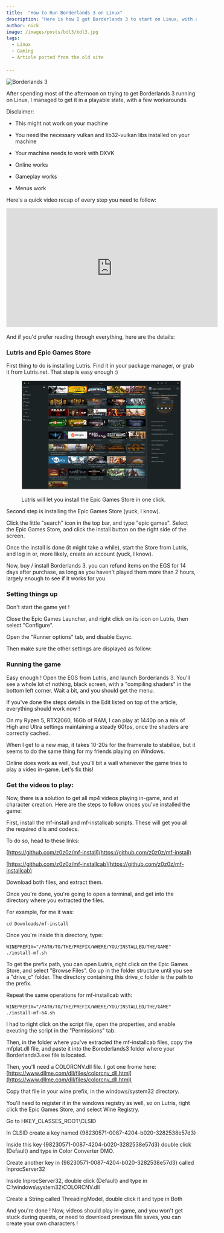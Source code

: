 ```yaml
---
title:  "How to Run Borderlands 3 on Linux"
description: "Here is how I got Borderlands 3 to start on Linux, with a few caveats..."
author: nick
image: /images/posts/bdl3/bdl3.jpg
tags:
  - Linux
  - Gaming
  - Article ported from the old site

---
```


![Borderlands 3](/images/posts/gnobdl3/bdl3.png)


After spending most of the afternoon on trying to get Borderlands 3 running on Linux, I managed to get it in a playable state, with a few workarounds.

Disclaimer:

- This might not work on your machine

- You need the necessary vulkan and lib32-vulkan libs installed on your machine

- Your machine needs to work with DXVK

- Online works

- Gameplay works

- Menus work

Here's a quick video recap of every step you need to follow:

<p align="center"> <iframe width="560" height="315" src="https://www.youtube.com/embed/IvmTAR3I8Ww" frameborder="0" allow="accelerometer; autoplay; encrypted-media; gyroscope; picture-in-picture" allowfullscreen></iframe></p>

And if you'd prefer reading through everything, here are the details:

### Lutris and Epic Games Store

First thing to do is installing Lutris. Find it in your package manager, or grab it from Lutris.net. That step is easy enough :)

<figure markdown="1">

![Lutris](/images/posts/bdl3/lutris.png)

<figcaption>Lutris will let you install the Epic Games Store in one click.</figcaption>
</figure>

Second step is installing the Epic Games Store (yuck, I know).

Click the little "search" icon in the top bar, and type "epic games". Select the Epic Games Store, and click the install button on the right side of the screen.

Once the install is done (it might take a while), start the Store from Lutris, and log in or, more likely, create an account (yuck, I know).

Now, buy / install Borderlands 3. you can refund items on the EGS for 14 days after purchase, as long as you haven't played them more than 2 hours, largely enough to see if it works for you.

### Setting things up

Don't start the game yet !

Close the Epic Games Launcher, and right click on its icon on Lutris, then select "Configure".

Open the "Runner options" tab, and disable Esync.

Then make sure the other settings are displayed as follow:



### Running the game

Easy enough ! Open the EGS from Lutris, and launch Borderlands 3. You'll see a whole lot of nothing, black screen, with a "compiling shaders" in the bottom left corner. Wait a bit, and you should get the menu.

If you've done the steps details in the Edit listed on top of the article, everything should work now !

On my Ryzen 5, RTX2060, 16Gb of RAM, I can play at 1440p on a mix of High and Ultra settings maintaining a steady 60fps, once the shaders are correctly cached.

When I get to a new map, it takes 10-20s for the framerate to stabilize, but it seems to do the same thing for my friends playing on Windows.

Online does work as well, but you'll bit a wall whenever the game tries to play a video in-game. Let's fix this!


### Get the videos to play:

Now, there is a solution to get all mp4 videos playing in-game, and at character creation. Here are the steps to follow onces you've installed the game:

First, install the mf-install and mf-installcab scripts. These will get you all the required dlls and codecs.

To do so, head to these links:

[https://github.com/z0z0z/mf-install](https://github.com/z0z0z/mf-install)

[https://github.com/z0z0z/mf-installcab](https://github.com/z0z0z/mf-installcab)

Download both files, and extract them.

Once you're done, you're going to open a terminal, and get into the directory where you extracted the files.

For example, for me it was:

```
cd Downloads/mf-install
```

Once you're inside this directory, type:

```
WINEPREFIX="/PATH/TO/THE/PREFIX/WHERE/YOU/INSTALLED/THE/GAME" ./install-mf.sh
```

To get the prefix path, you can open Lutris, right click on the Epic Games Store, and select "Browse Files". Go up in the folder structure until you see a "drive_c" folder. The directory containing this drive_c folder is the path to the prefix.

Repeat the same operations for mf-installcab with:

```
WINEPREFIX="/PATH/TO/THE/PREFIX/WHERE/YOU/INSTALLED/THE/GAME" ./install-mf-64.sh
```

I had to right click on the script file, open the properties, and enable exeuting the script in the "Permissions" tab.

Then, in the folder where you've extracted the mf-installcab files, copy the mfplat.dll file, and paste it into the Borederlands3 folder where your Borderlands3.exe file is located.

Then, you'll need a COLORCNV.dll file. I got one frome here: [https://www.dllme.com/dll/files/colorcnv_dll.html](https://www.dllme.com/dll/files/colorcnv_dll.html)

Copy that file in your wine prefix, in the windows/system32 directory.

You'll need to register it in the windows registry as well, so on Lutris, right click the Epic Games Store, and select Wine Registry.


Go to HKEY_CLASSES_ROOT\CLSID

In CLSID create a key named {98230571-0087-4204-b020-3282538e57d3}

Inside this key {98230571-0087-4204-b020-3282538e57d3} double click (Default) and type in Color Converter DMO.

Create another key in {98230571-0087-4204-b020-3282538e57d3} called InprocServer32

Inside InprocServer32, double click (Default) and type in C:\windows\system32\COLORCNV.dll

Create a String called ThreadingModel, double click it and type in Both

And you're done ! Now, videos should play in-game, and you won't get stuck during quests, or need to download previous file saves, you can create your own characters !
